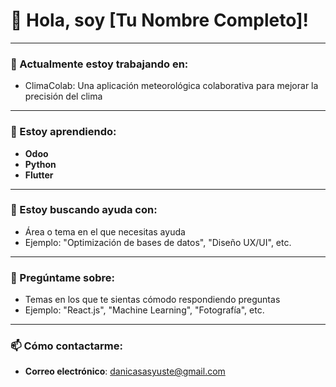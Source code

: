 # 👋 Hola, soy [Tu Nombre Completo]!

---

### 🔭 Actualmente estoy trabajando en:
- ClimaColab:  Una aplicación meteorológica colaborativa para mejorar la precisión del clima


---

### 🌱 Estoy aprendiendo:
- **Odoo**
- **Python**
- **Flutter**

---


### 🤔 Estoy buscando ayuda con:
- Área o tema en el que necesitas ayuda
- Ejemplo: "Optimización de bases de datos", "Diseño UX/UI", etc.

---

### 💬 Pregúntame sobre:
- Temas en los que te sientas cómodo respondiendo preguntas
- Ejemplo: "React.js", "Machine Learning", "Fotografía", etc.

---

### 📫 Cómo contactarme:
- **Correo electrónico**: danicasasyuste@gmail.com

